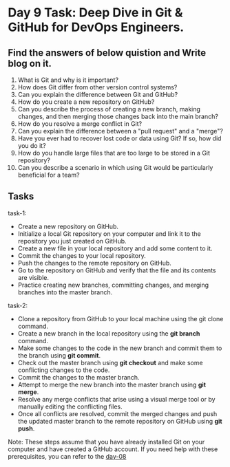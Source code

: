 # Day 9 Task: Deep Dive in Git & GitHub for DevOps Engineers.
## Find the answers of below quistion and Write blog on it.
1) What is Git and why is it important?
2) How does Git differ from other version control systems?
3) Can you explain the difference between Git and GitHub?
4) How do you create a new repository on GitHub?
5) Can you describe the process of creating a new branch, making changes, and then merging those changes back into the main branch?
6) How do you resolve a merge conflict in Git?
7) Can you explain the difference between a "pull request" and a "merge"?
8) Have you ever had to recover lost code or data using Git? If so, how did you do it?
9) How do you handle large files that are too large to be stored in a Git repository?
10) Can you describe a scenario in which using Git would be particularly beneficial for a team?
 
## Tasks
task-1: 
- Create a new repository on GitHub.
- Initialize a local Git repository on your computer and link it to the repository you just created on GitHub.
- Create a new file in your local repository and add some content to it.
- Commit the changes to your local repository.
- Push the changes to the remote repository on GitHub.
- Go to the repository on GitHub and verify that the file and its contents are visible.
- Practice creating new branches, committing changes, and merging branches into the master branch.

task-2:
- Clone a repository from GitHub to your local machine using the git clone command.
- Create a new branch in the local repository using the **git branch** command.
- Make some changes to the code in the new branch and commit them to the branch using **git commit**.
- Check out the master branch using **git checkout** and make some conflicting changes to the code.
- Commit the changes to the master branch.
- Attempt to merge the new branch into the master branch using **git merge**.
- Resolve any merge conflicts that arise using a visual merge tool or by manually editing the conflicting files.
- Once all conflicts are resolved, commit the merged changes and push the updated master branch to the remote repository on GitHub using **git push**.


Note: These steps assume that you have already installed Git on your computer and have created a GitHub account. If you need help with these prerequisites, you can refer to the [day-08](https://github.com/LondheShubham153/90DaysOfDevOps/blob/ee7c53f276edb02a85a97282027028295be17c04/2023/day08/tasks.md)
